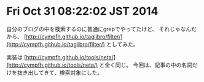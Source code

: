 Fri Oct 31 08:22:02 JST 2014
===

自分のブログの中を検索するのに普通にgrepでやってたけど、
それじゃなんだから、
[http://cympfh.github.io/taglibro/filter/](http://cympfh.github.io/taglibro/filter/)
としてみた。

実装は
[http://cympfh.github.io/tools/neta/](http://cympfh.github.io/tools/neta/)
と全く同じ。
今回は、記事の中の名詞だけを抜き出してきて、検索対象にした。
